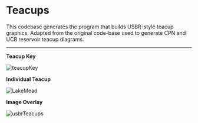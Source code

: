
# Teacups
This codebase generates the program that builds USBR-style teacup graphics. Adapted from the original code-base used to generate CPN and UCB reservoir teacup diagrams.

---

**Teacup Key**

![teacupKey](https://user-images.githubusercontent.com/8174126/128577770-08f93265-58db-459a-adcb-d994ce3985ab.png)

**Individual Teacup**

![LakeMead](https://user-images.githubusercontent.com/8174126/128577569-f4c73be5-0952-493c-99ce-e7e2d937716d.png)

**Image Overlay**

![usbrTeacups](https://user-images.githubusercontent.com/8174126/128577626-8afdfff1-150e-4367-970c-50ef28887f57.png)

